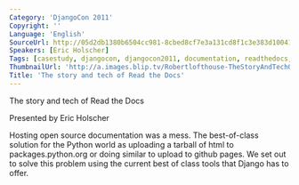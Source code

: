 ```yaml
---
Category: 'DjangoCon 2011'
Copyright: ''
Language: 'English'
SourceUrl: http://05d2db1380b6504cc981-8cbed8cf7e3a131cd8f1c3e383d10041.r93.cf2.rackcdn.com/djangocon-2011/101_the-story-and-tech-of-read-the-docs.m4v
Speakers: [Eric Holscher]
Tags: [casestudy, djangocon, djangocon2011, documentation, readthedocs, rtd, rtfd]
ThumbnailUrl: 'http://a.images.blip.tv/Robertlofthouse-TheStoryAndTechOfReadTheDocs338-916.jpg'
Title: 'The story and tech of Read the Docs'
---
```

The story and tech of Read the Docs

Presented by Eric Holscher

Hosting open source documentation was a mess. The best-of-class solution for
the Python world as uploading a tarball of html to packages.python.org or
doing similar to upload to github pages. We set out to solve this problem
using the current best of class tools that Django has to offer.

